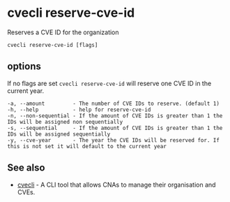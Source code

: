 # cvecli reserve-cve-id

Reserves a CVE ID for the organization

```shell
cvecli reserve-cve-id [flags]
```

## options

If no flags are set `cvecli reserve-cve-id` will reserve one CVE ID in the current year.

```
-a, --amount         - The number of CVE IDs to reserve. (default 1)
-h, --help           - help for reserve-cve-id
-n, --non-sequential - If the amount of CVE IDs is greater than 1 the IDs will be assigned non sequentially
-s, --sequential     - If the amount of CVE IDs is greater than 1 the IDs will be assigned sequentially
-y, --cve-year       - The year the CVE IDs will be reserved for. If this is not set it will default to the current year
```

## See also

* [cvecli](/cmd/cvecli) - A CLI tool that allows CNAs to manage their organisation and CVEs.